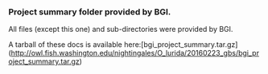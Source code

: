### Project summary folder provided by BGI.

All files (except this one) and sub-directories were provided by BGI. 

A tarball of these docs is available here:[bgi_project_summary.tar.gz] (http://owl.fish.washington.edu/nightingales/O_lurida/20160223_gbs/bgi_project_summary.tar.gz)

